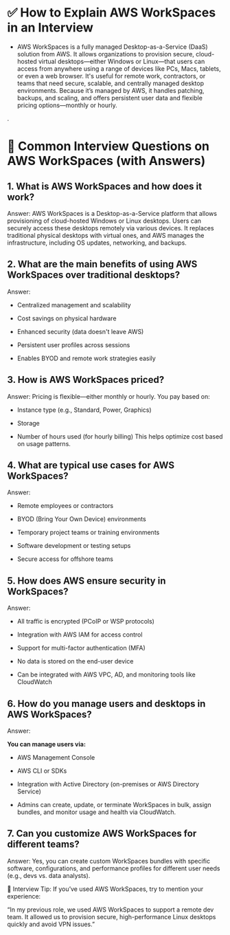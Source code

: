 # ✅ How to Explain AWS WorkSpaces in an Interview
- AWS WorkSpaces is a fully managed Desktop-as-a-Service (DaaS) solution from AWS. 
It allows organizations to provision secure, cloud-hosted virtual desktops—either Windows or Linux—that users can access 
from anywhere using a range of devices like PCs, Macs, tablets, or even a web browser.
It's useful for remote work, contractors, or teams that need secure, scalable, and centrally managed desktop environments. 
Because it’s managed by AWS, it handles patching, backups, and scaling, and offers persistent user data and flexible pricing options—monthly or hourly.

.

# 🎤 Common Interview Questions on AWS WorkSpaces (with Answers)




## 1. What is AWS WorkSpaces and how does it work?

Answer:
AWS WorkSpaces is a Desktop-as-a-Service platform that allows provisioning of cloud-hosted Windows or Linux desktops.
Users can securely access these desktops remotely via various devices. It replaces traditional physical desktops with virtual ones, and AWS manages the infrastructure, including OS updates, networking, and backups.

## 2. What are the main benefits of using AWS WorkSpaces over traditional desktops?

Answer:

- Centralized management and scalability

- Cost savings on physical hardware

- Enhanced security (data doesn't leave AWS)

- Persistent user profiles across sessions

- Enables BYOD and remote work strategies easily

## 3. How is AWS WorkSpaces priced?
Answer:
Pricing is flexible—either monthly or hourly. You pay based on:

- Instance type (e.g., Standard, Power, Graphics)

- Storage

- Number of hours used (for hourly billing)
This helps optimize cost based on usage patterns.

## 4. What are typical use cases for AWS WorkSpaces?
Answer:

- Remote employees or contractors

- BYOD (Bring Your Own Device) environments

- Temporary project teams or training environments

- Software development or testing setups

- Secure access for offshore teams

## 5. How does AWS ensure security in WorkSpaces?
Answer:

- All traffic is encrypted (PCoIP or WSP protocols)

- Integration with AWS IAM for access control

- Support for multi-factor authentication (MFA)

- No data is stored on the end-user device

- Can be integrated with AWS VPC, AD, and monitoring tools like CloudWatch

## 6. How do you manage users and desktops in AWS WorkSpaces?
Answer:

**You can manage users via:**

- AWS Management Console

- AWS CLI or SDKs

- Integration with Active Directory (on-premises or AWS Directory Service)

- Admins can create, update, or terminate WorkSpaces in bulk, assign bundles, and monitor usage and health via CloudWatch.

## 7. Can you customize AWS WorkSpaces for different teams?
Answer:
Yes, you can create custom WorkSpaces bundles with specific software, configurations, and performance profiles for different user needs (e.g., devs vs. data analysts).

🎯 Interview Tip:
If you’ve used AWS WorkSpaces, try to mention your experience:

“In my previous role, we used AWS WorkSpaces to support a remote dev team. It allowed us to provision secure, high-performance Linux desktops quickly and avoid VPN issues.”

